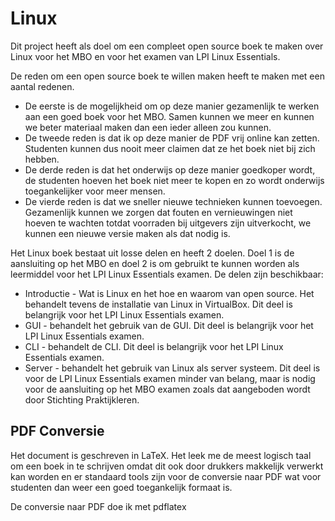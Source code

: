 # Linux
Dit project heeft als doel om een compleet open source boek te maken over Linux voor het MBO en voor het examen van LPI Linux Essentials.


De reden om een open source boek te willen maken heeft te maken met een aantal redenen.
* De eerste is de mogelijkheid om op deze manier gezamenlijk te werken aan een goed boek voor het MBO. Samen kunnen we meer en kunnen we beter materiaal maken dan een ieder alleen zou kunnen.
* De tweede reden is dat ik op deze manier de PDF vrij online kan zetten. Studenten kunnen dus nooit meer claimen dat ze het boek niet bij zich hebben.
* De derde reden is dat het onderwijs op deze manier goedkoper wordt, de studenten hoeven het boek niet meer te kopen en zo wordt onderwijs toegankelijker voor meer mensen.
* De vierde reden is dat we sneller nieuwe technieken kunnen toevoegen. Gezamenlijk kunnen we zorgen dat fouten en vernieuwingen niet hoeven te wachten totdat voorraden bij uitgevers zijn uitverkocht, we kunnen een nieuwe versie maken als dat nodig is.

Het Linux boek bestaat uit losse delen en heeft 2 doelen. Doel 1 is de aansluiting op het MBO en doel 2 is om gebruikt te kunnen worden als leermiddel voor het LPI Linux Essentials examen. De delen zijn beschikbaar:
* Introductie - Wat is Linux en het hoe en waarom van open source. Het behandelt tevens de installatie van Linux in VirtualBox. Dit deel is belangrijk voor het LPI Linux Essentials examen.
* GUI - behandelt het gebruik van de GUI. Dit deel is belangrijk voor het LPI Linux Essentials examen.
* CLI - behandelt de CLI. Dit deel is belangrijk voor het LPI Linux Essentials examen.
* Server - behandelt het gebruik van Linux als server systeem. Dit deel is voor de LPI Linux Essentials examen minder van belang, maar is nodig voor de aansluiting op het MBO examen zoals dat aangeboden wordt door Stichting Praktijkleren.


## PDF Conversie
Het document is geschreven in LaTeX. Het leek me de meest logisch taal om een boek in te schrijven omdat dit ook door drukkers makkelijk verwerkt kan worden en er standaard tools zijn voor de conversie naar PDF wat voor studenten dan weer een goed toegankelijk formaat is.

De conversie naar PDF doe ik met pdflatex
